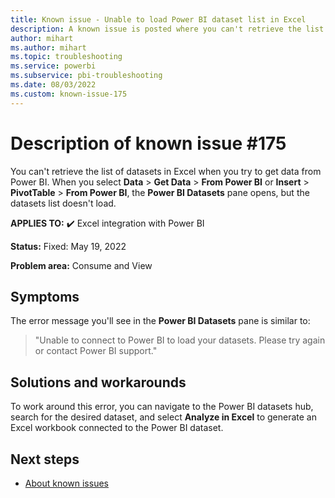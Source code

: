 ```yaml
---
title: Known issue - Unable to load Power BI dataset list in Excel
description: A known issue is posted where you can't retrieve the list of datasets in Excel when you try to get data from Power BI.
author: mihart
ms.author: mihart
ms.topic: troubleshooting  
ms.service: powerbi
ms.subservice: pbi-troubleshooting
ms.date: 08/03/2022
ms.custom: known-issue-175
---
```

# Description of known issue #175

You can't retrieve the list of datasets in Excel when you try to get data from Power BI.  When you select **Data** > **Get Data** > **From Power BI** or **Insert** > **PivotTable** > **From Power BI**, the **Power BI Datasets** pane opens, but the datasets list doesn't load.

**APPLIES TO:** ✔️ Excel integration with Power BI

**Status:** Fixed: May 19, 2022

**Problem area:** Consume and View


## Symptoms

The error message you'll see in the **Power BI Datasets** pane is similar to:
> "Unable to connect to Power BI to load your datasets. Please try again or contact Power BI support."

## Solutions and workarounds

To work around this error, you can navigate to the Power BI datasets hub, search for the desired dataset, and select **Analyze in Excel** to generate an Excel workbook connected to the Power BI dataset.

## Next steps

- [About known issues](power-bi-known-issues.md)
